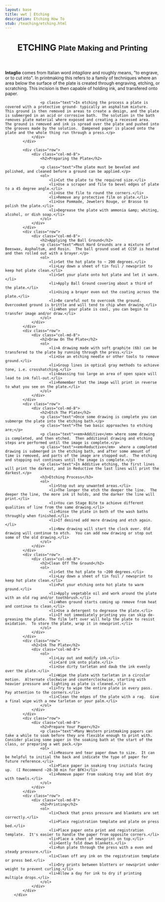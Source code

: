 ```yaml
---
layout: base
title: wwt | Etching
description: Etching How To
stub: /teaching/etching.html
---
```


<div id="etching_handout">
	<div class="row">
		<header class="col-md-12">
			<h1>ETCHING <small>Plate Making and Printing</small></h1>
		</header>
	</div>
			<div class="row">
				<div class="col-md-8">
					<p class="text"><strong>Intaglio</strong> comes from Italian word <em>intagliare</em> and roughly means, "to engrave, or to cut into".  In printmaking this refers to a family of techniques where an area below the surface of the plate is created through engraving, etching, or scratching.  This incision is then capable of holding ink, and transfered onto paper.</p>

					<p class="text">In etching the process a plate is covered with a protective ground- typically an asphaltum mixture.  This ground is then removed in areas to create a design, and the plate is submerged in an acid or corrosive bath.  The solution in the bath removes plate material where exposed and creating a recessed area.  The ground is removed and ink is spread over the plate and pushed into the grooves made by the solution.  Dampened paper is placed onto the plate and the whole thing run through a press.</p>
				</div>
			</div>

			<div class="row">
				<div class="col-md-8">
					<h2>Preparing the Plate</h2>

					<p class="text">The plate must be beveled and polished, and cleaned before a ground can be applied.</p>
					<ol>
						<li>Cut the plate to the required size.</li>
						<li>Use a scraper and file to bevel edges of plate to a 45 degree angle.</li>
						<li>Use the file to round the corners.</li>
						<li>Remove any protective film on plate.</li>
						<li>Use Pommade, Jewelers Rouge, or Brasso to polish the plate.</li>
						<li>Degrease the plate with ammonia &amp; whiting, alcohol, or dish soap.</li>
					</ol>
				</div>
			</div>
			<div class="row">
				<div class="col-md-8">
					<h2>Applying the Ball Ground</h2>
					<p class="text">Most Hard Grounds are a mixture of Beeswax, Asphaltum, and Rosin.  The ball ground used at CCSF is heated and then rolled out with a brayer.</p>
					<ol>
						<li>Set the hot plate to ~ 200 degrees.</li>
						<li>Lay down a sheet of tin foil / newsprint to keep hot plate clean.</li>
						<li>Set your plate onto hot plate and let it warm.</li>
						<li>Apply Ball Ground covering about a third of the plate.</li>
						<li>Using a brayer even out the coating across the plate.</li>
						<li>Be careful not to overcook the ground.  Overcooked ground is brittle and will tend to chip when drawing.</li>
						<li>When your plate is cool, you can begin to transfer image and/or draw.</li>
					</ol>
				</div>
			</div>
			<div class="row">
				<div class="col-md-8">
					<h2>Draw On The Plate</h2>
					<ol>
						<li>A drawing made with soft graphite (6b) can be transfered to the plate by running through the press.</li>
						<li>Use an etching needle or other tools to remove ground.</li>
						<li>Group lines in optical gray methods to achieve tone, i.e. crosshatching.</li>
						<li>Amassing too large an area of open space will lead to ink fall-out.</li>
						<li>Remember that the image will print in reverse to what you see on the plate.</li>
					</ol>
				</div>
			</div>
			<div class="row">
				<div class="col-md-8">
					<h2>Etch The Plate</h2>
					<p class="text">Once some drawing is complete you can submerge the plate into the etching bath.</p>
					<p class="text">The two basic approaches to etching are;</p>
					<p class="text"><em>Additive</em> where some drawing is completed, and then etched.  Then additional drawing and etching steps are performed until the image is complete.</p>
					<p class="text"><em>Reductive</em>  where a completed drawing is submerged in the etching bath, and after some amount of time is removed, and parts of the image are stopped out.  The etching and stopping out continues until the image is complete.</p>
					<p class="text">In Additive etching, the first lines will print the darkest, and in Reductive the last lines will print the darkest.</p>
					<h3>Etching Process</h3>
					<ol>
						<li>Stop out any unwanted areas.</li>
						<li>The longer the etch the deeper the line.  The deeper the line, the more ink it holds, and the darker the line will print.</li>
						<li>You can Stage Bite to achieve different qualities of line from the same drawing.</li>
						<li>Rinse the plate in both of the wash baths throughly when finished.</li>
						<li>If desired add more drawing and etch again.</li>
						<li>New drawing will start the clock over. Old drawing will continue to etch.  You can add new drawing or stop out some of the old drawing.</li>
					</ol>
				</div>
			</div>
			<div class="row">
				<div class="col-md-8">
					<h2>Clean Off The Ground</h2>
					<ol>
						<li>Set the hot plate to ~200 degrees.</li>
						<li>Lay down a sheet of tin foil / newsprint to keep hot plate clean.</li>
						<li>Put your etching onto hot plate to warm ground.</li>
						<li>Apply vegetable oil and work around the plate with an old rag and/or toothbrush.</li>
						<li>When ground starts coming up remove from heat and continue to clean.</li>
						<li>Use a detergent to degrease the plate.</li>
						<li>If not immediately printing you can skip de-greasing the plate. The film left over will help the plate to resist oxidation.  To store the plate, wrap it in newsprint.</li>
					</ol>
				</div>
			</div>
			<div class="row">
				<h2>Ink The Plate</h2>
				<div class="col-md-8">
					<ol>
						<li>Lay out and modify ink.</li>
						<li>Card ink onto plate.</li>
						<li>Use dirty tarletan and daub the ink evenly over the plate.</li>
						<li>Wipe the plate with tarletan in a circular motion.  Alternate clockwise and counterclockwise, starting with heavier pressure and lighting as plate is cleaned.</li>
						<li>Try to wipe the entire plate in every pass.  Pay attention to the corners.</li>
						<li>Clean the edges of the plate with a rag.  Give a final wipe with a new tarletan or your palm.</li>
					</ol>
				</div>
			</div>
			<div class="row">
				<div class="col-md-8">
					<h2>Prepare Your Paper</h2>
					<p class="text">Many Western printmaking papers can take a while to soak before they are flexible enough to print with.  Consider placing some paper in the soaking bath at the start of the class, or preparing a wet pack.</p>
					<ol>
						<li>Measure and tear paper down to size.  It can be helpful to initial the back and indicate the type of paper for future reference.</li>
						<li>Place paper in soaking tray initials facing up.  (I Recommend ~20-30 min for BFK)</li>
						<li>Remove paper from soaking tray and blot dry with towels.</li>
					</ol>
				</div>
			</div>
			<div class="row">
				<div class="col-md-8">
					<h2>Printing</h2>
					<ol>
						<li>Check that press pressure and blankets are set correctly.</li>
						<li>Place registration template and plate on press bed.</li>
						<li>Place paper onto print and registration template.  It's easier to handle the paper from opposite corners.</li>
						<li>Place a sheet of newsprint on top.</li>
						<li>Gently fold down blankets.</li>
						<li>Run plate through the press with a even and steady pressure.</li>
						<li>Clean off any ink on the registration template or press bed.</li>
						<li>Dry prints between blotters or newsprint under weight to prevent curling.</li>
						<li>Allow a day for ink to dry if printing multiple drops.</li>
					</ol>
				</div>
			</div>
		</div>